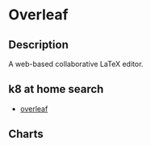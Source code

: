 # Overleaf

## Description

A web-based collaborative LaTeX editor.

## k8 at home search

- [overleaf](https://nanne.dev/k8s-at-home-search/#/overleaf)

## Charts


